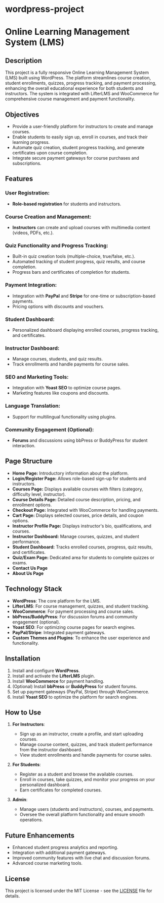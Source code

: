 # wordpress-project



# Online Learning Management System (LMS)

## Description
This project is a fully responsive Online Learning Management System (LMS) built using WordPress. The platform streamlines course creation, student enrollments, quizzes, progress tracking, and payment processing, enhancing the overall educational experience for both students and instructors. The system is integrated with LifterLMS and WooCommerce for comprehensive course management and payment functionality.

## Objectives
- Provide a user-friendly platform for instructors to create and manage courses.
- Enable students to easily sign up, enroll in courses, and track their learning progress.
- Automate quiz creation, student progress tracking, and generate certificates upon course completion.
- Integrate secure payment gateways for course purchases and subscriptions.

## Features

### User Registration:
- **Role-based registration** for students and instructors.
  
### Course Creation and Management:
- **Instructors** can create and upload courses with multimedia content (videos, PDFs, etc.).

### Quiz Functionality and Progress Tracking:
- Built-in quiz creation tools (multiple-choice, true/false, etc.).
- Automated tracking of student progress, quiz results, and course completion.
- Progress bars and certificates of completion for students.

### Payment Integration:
- Integration with **PayPal** and **Stripe** for one-time or subscription-based payments.
- Pricing options with discounts and vouchers.

### Student Dashboard:
- Personalized dashboard displaying enrolled courses, progress tracking, and certificates.

### Instructor Dashboard:
- Manage courses, students, and quiz results.
- Track enrollments and handle payments for course sales.

### SEO and Marketing Tools:
- Integration with **Yoast SEO** to optimize course pages.
- Marketing features like coupons and discounts.

### Language Translation:
- Support for multilingual functionality using plugins.

### Community Engagement (Optional):
- **Forums** and discussions using bbPress or BuddyPress for student interaction.

## Page Structure

- **Home Page:** Introductory information about the platform.
- **Login/Register Page:** Allows role-based sign-up for students and instructors.
- **Courses Page:** Displays available courses with filters (category, difficulty level, instructor).
- **Course Details Page:** Detailed course description, pricing, and enrollment options.
- **Checkout Page:** Integrated with WooCommerce for handling payments.
- **Cart Page:** Displays selected courses, price details, and coupon options.
- **Instructor Profile Page:** Displays instructor's bio, qualifications, and courses.
- **Instructor Dashboard:** Manage courses, quizzes, and student performance.
- **Student Dashboard:** Tracks enrolled courses, progress, quiz results, and certificates.
- **Quiz/Exam Page:** Dedicated area for students to complete quizzes or exams.
- **Contact Us Page**
- **About Us Page**

## Technology Stack
- **WordPress**: The core platform for the LMS.
- **LifterLMS**: For course management, quizzes, and student tracking.
- **WooCommerce**: For payment processing and course sales.
- **bbPress/BuddyPress**: For discussion forums and community engagement (optional).
- **Yoast SEO**: For optimizing course pages for search engines.
- **PayPal/Stripe**: Integrated payment gateways.
- **Custom Themes and Plugins**: To enhance the user experience and functionality.

## Installation

1. Install and configure **WordPress**.
2. Install and activate the **LifterLMS** plugin.
3. Install **WooCommerce** for payment handling.
4. (Optional) Install **bbPress** or **BuddyPress** for student forums.
5. Set up payment gateways (PayPal, Stripe) through WooCommerce.
6. Install **Yoast SEO** to optimize the platform for search engines.

## How to Use

1. **For Instructors**:
   - Sign up as an instructor, create a profile, and start uploading courses.
   - Manage course content, quizzes, and track student performance from the instructor dashboard.
   - View student enrollments and handle payments for course sales.

2. **For Students**:
   - Register as a student and browse the available courses.
   - Enroll in courses, take quizzes, and monitor your progress on your personalized dashboard.
   - Earn certificates for completed courses.

3. **Admin**:
   - Manage users (students and instructors), courses, and payments.
   - Oversee the overall platform functionality and ensure smooth operations.

## Future Enhancements
- Enhanced student progress analytics and reporting.
- Integration with additional payment gateways.
- Improved community features with live chat and discussion forums.
- Advanced course marketing tools.

## License
This project is licensed under the MIT License - see the [LICENSE](LICENSE) file for details.


